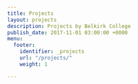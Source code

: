 ```yaml
---
title: Projects
layout: projects
description: Projects by Belkirk College
publish_date: 2017-11-01 03:00:00 +0000
menu:
  footer:
    identifier: _projects
    url: "/projects/"
    weight: 1

---
```

